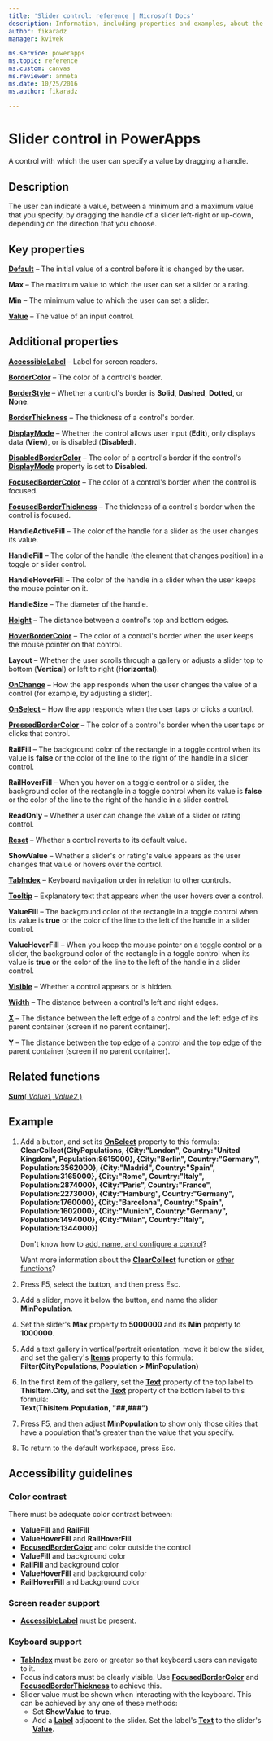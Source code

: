 ```yaml
---
title: 'Slider control: reference | Microsoft Docs'
description: Information, including properties and examples, about the slider control
author: fikaradz
manager: kvivek

ms.service: powerapps
ms.topic: reference
ms.custom: canvas
ms.reviewer: anneta
ms.date: 10/25/2016
ms.author: fikaradz

---
```

# Slider control in PowerApps
A control with which the user can specify a value by dragging a handle.

## Description
The user can indicate a value, between a minimum and a maximum value that you specify, by dragging the handle of a slider left-right or up-down, depending on the direction that you choose.

## Key properties
**[Default](properties-core.md)** – The initial value of a control before it is changed by the user.

**Max** – The maximum value to which the user can set a slider or a rating.

**Min** – The minimum value to which the user can set a slider.

**[Value](properties-core.md)** – The value of an input control.

## Additional properties
**[AccessibleLabel](properties-accessibility.md)** – Label for screen readers.

**[BorderColor](properties-color-border.md)** – The color of a control's border.

**[BorderStyle](properties-color-border.md)** – Whether a control's border is **Solid**, **Dashed**, **Dotted**, or **None**.

**[BorderThickness](properties-color-border.md)** – The thickness of a control's border.

**[DisplayMode](properties-core.md)** – Whether the control allows user input (**Edit**), only displays data (**View**), or is disabled (**Disabled**).

**[DisabledBorderColor](properties-color-border.md)** – The color of a control's border if the control's **[DisplayMode](properties-core.md)** property is set to **Disabled**.

**[FocusedBorderColor](properties-color-border.md)** – The color of a control's border when the control is focused.

**[FocusedBorderThickness](properties-color-border.md)** – The thickness of a control's border when the control is focused.

**HandleActiveFill** – The color of the handle for a slider as the user changes its value.

**HandleFill** – The color of the handle (the element that changes position) in a toggle or slider control.

**HandleHoverFill** – The color of the handle in a slider when the user keeps the mouse pointer on it.

**HandleSize** – The diameter of the handle.

**[Height](properties-size-location.md)** – The distance between a control's top and bottom edges.

**[HoverBorderColor](properties-color-border.md)** – The color of a control's border when the user keeps the mouse pointer on that control.

**Layout** – Whether the user scrolls through a gallery or adjusts a slider top to bottom (**Vertical**) or left to right (**Horizontal**).

**[OnChange](properties-core.md)** – How the app responds when the user changes the value of a control (for example, by adjusting a slider).

**[OnSelect](properties-core.md)** – How the app responds when the user taps or clicks a control.

**[PressedBorderColor](properties-color-border.md)** – The color of a control's border when the user taps or clicks that control.

**RailFill** – The background color of the rectangle in a toggle control when its value is **false** or the color of the line to the right of the handle in a slider control.

**RailHoverFill** – When you hover on a toggle control or a slider, the background color of the rectangle in a toggle control when its value is **false** or the color of the line to the right of the handle in a slider control.

**ReadOnly** – Whether a user can change the value of a slider or rating control.

**[Reset](properties-core.md)** – Whether a control reverts to its default value.

**ShowValue** – Whether a slider's or rating's value appears as the user changes that value or hovers over the control.

**[TabIndex](properties-accessibility.md)** – Keyboard navigation order in relation to other controls.

**[Tooltip](properties-core.md)** – Explanatory text that appears when the user hovers over a control.

**ValueFill** – The background color of the rectangle in a toggle control when its value is **true** or the color of the line to the left of the handle in a slider control.

**ValueHoverFill** – When you keep the mouse pointer on a toggle control or a slider, the background color of the rectangle in a toggle control when its value is **true** or the color of the line to the left of the handle in a slider control.

**[Visible](properties-core.md)** – Whether a control appears or is hidden.

**[Width](properties-size-location.md)** – The distance between a control's left and right edges.

**[X](properties-size-location.md)** – The distance between the left edge of a control and the left edge of its parent container (screen if no parent container).

**[Y](properties-size-location.md)** – The distance between the top edge of a control and the top edge of the parent container (screen if no parent container).

## Related functions
[**Sum**( *Value1*, *Value2* )](../functions/function-aggregates.md)

## Example
1. Add a button, and set its **[OnSelect](properties-core.md)** property to this formula:
   <br>**ClearCollect(CityPopulations, {City:"London", Country:"United Kingdom", Population:8615000}, {City:"Berlin", Country:"Germany", Population:3562000}, {City:"Madrid", Country:"Spain", Population:3165000}, {City:"Rome", Country:"Italy", Population:2874000}, {City:"Paris", Country:"France", Population:2273000}, {City:"Hamburg", Country:"Germany", Population:1760000}, {City:"Barcelona", Country:"Spain", Population:1602000}, {City:"Munich", Country:"Germany", Population:1494000}, {City:"Milan", Country:"Italy", Population:1344000})**
   
    Don't know how to [add, name, and configure a control](../add-configure-controls.md)?
   
    Want more information about the **[ClearCollect](../functions/function-clear-collect-clearcollect.md)** function or [other functions](../formula-reference.md)?
2. Press F5, select the button, and then press Esc.
3. Add a slider, move it below the button, and name the slider **MinPopulation**.
4. Set the slider's **Max** property to **5000000** and its **Min** property to **1000000**.
5. Add a text gallery in vertical/portrait orientation, move it below the slider, and set the gallery's **[Items](properties-core.md)** property to this formula:<br>
   **Filter(CityPopulations, Population > MinPopulation)**
6. In the first item of the gallery, set the **[Text](properties-core.md)** property of the top label to **ThisItem.City**, and set the **[Text](properties-core.md)** property of the bottom label to this formula:<br> **Text(ThisItem.Population, "##,###")**
7. Press F5, and then adjust **MinPopulation** to show only those cities that have a population that's greater than the value that you specify.
8. To return to the default workspace, press Esc.


## Accessibility guidelines
### Color contrast
There must be adequate color contrast between:
* **ValueFill** and **RailFill**
* **ValueHoverFill** and **RailHoverFill**
* **[FocusedBorderColor](properties-color-border.md)** and color outside the control
* **ValueFill** and background color
* **RailFill** and background color
* **ValueHoverFill** and background color
* **RailHoverFill** and background color

### Screen reader support
* **[AccessibleLabel](properties-accessibility.md)** must be present.

### Keyboard support
* **[TabIndex](properties-accessibility.md)** must be zero or greater so that keyboard users can navigate to it.
* Focus indicators must be clearly visible. Use **[FocusedBorderColor](properties-color-border.md)** and **[FocusedBorderThickness](properties-color-border.md)** to achieve this.
* Slider value must be shown when interacting with the keyboard. This can be achieved by any one of these methods:
    * Set **ShowValue** to **true**.
    * Add a **[Label](control-text-box.md)** adjacent to the slider. Set the label's **[Text](properties-core.md)** to the slider's **[Value](properties-core.md)**.
